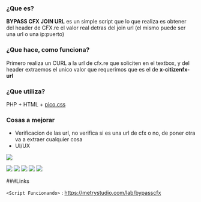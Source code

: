 ### ¿Que es?
**BYPASS CFX JOIN URL** es un simple script que lo que realiza es obtener del header de CFX.re el valor real detras del join url (el mismo puede ser una url o una ip:puerto)

### ¿Que hace, como funciona?
Primero realiza un CURL a la url de cfx.re que soliciten en el textbox, y del header extraemos el unico valor que requerimos que es el de **x-citizenfx-url**

### ¿Que utiliza?
PHP + HTML + [pico.css](https://picocss.com/ "pico.css")


### Cosas a mejorar
- Verificacion de las url, no verifica si es una url de cfx o no, de poner otra va a extraer cualquier cosa
- UI/UX 



![](https://bypass-cfx-joinurl.github.io/editor.md/images/logos/editormd-logo-180x180.png)

![](https://img.shields.io/github/stars/bypass-cfx-joinurl/editor.md.svg) ![](https://img.shields.io/github/forks/bypass-cfx-joinurl/editor.md.svg) ![](https://img.shields.io/github/tag/bypass-cfx-joinurl/editor.md.svg) ![](https://img.shields.io/github/release/bypass-cfx-joinurl/editor.md.svg) ![](https://img.shields.io/github/issues/bypass-cfx-joinurl/editor.md.svg)



###Links


`<Script Funcionando>` : https://metrystudio.com/lab/bypasscfx




